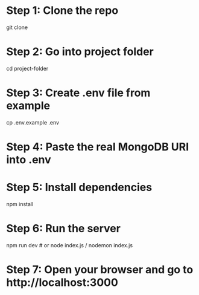 # Step 1: Clone the repo

git clone <your-repo-url>

# Step 2: Go into project folder

cd project-folder

# Step 3: Create .env file from example

cp .env.example .env

# Step 4: Paste the real MongoDB URI into .env

# Step 5: Install dependencies

npm install

# Step 6: Run the server

npm run dev # or node index.js / nodemon index.js

# Step 7: Open your browser and go to http://localhost:3000
